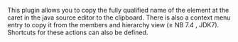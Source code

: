 This plugin allows you to copy the fully qualified name of the element at the caret in the java source editor to the clipboard. There is also a context menu entry to copy it from the members and hierarchy view (&ge; NB 7.4 , JDK7). Shortcuts for these actions can also be defined.

